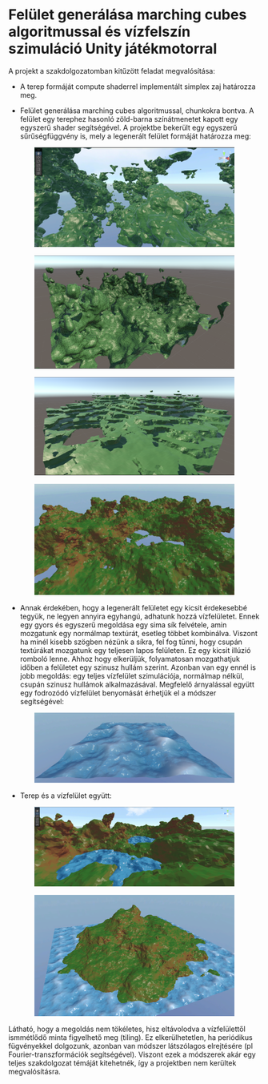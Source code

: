 # Felület generálása marching cubes algoritmussal és vízfelszín szimuláció Unity játékmotorral

A projekt a szakdolgozatomban kitűzött feladat megvalósítása:

- A terep formáját compute shaderrel implementált simplex zaj határozza meg.

- Felület generálása marching cubes algoritmussal, chunkokra bontva. A felület egy terephez hasonló zöld-barna színátmenetet kapott egy egyszerű shader segítségével. A projektbe bekerült egy egyszerű sűrűségfüggvény is, mely a legenerált felület formáját határozza meg:

<p align="center">
    <img src="/Screenshot 2023-11-29 191657-1.png" width="400">
</p>

<p align="center">
    <img src="/Screenshot 2023-09-26 001928.png" width="400">
</p>

<p align="center">
    <img src="/Screenshot 2023-09-25 021544.png" width="400">
</p>

<p align="center">
    <img src="/image.png" width="400">
</p>
 
- Annak érdekében, hogy a legenerált felületet egy kicsit érdekesebbé tegyük, ne legyen annyira egyhangú, adhatunk hozzá vízfelületet. Ennek egy gyors és egyszerű megoldása egy sima sík felvétele, amin mozgatunk egy normálmap textúrát, esetleg többet kombinálva. Viszont ha minél kisebb szögben nézünk a síkra, fel fog tűnni, hogy csupán textúrákat mozgatunk egy teljesen lapos felületen. Ez egy kicsit illúzió romboló lenne. Ahhoz hogy elkerüljük, folyamatosan mozgathatjuk időben a felületet egy szinusz hullám szerint. Azonban van egy ennél is jobb megoldás: egy teljes  vízfelület szimulációja, normálmap nélkül, csupán szinusz hullámok alkalmazásával. Megfelelő árnyalással együtt egy fodrozódó vízfelület benyomását érhetjük el a módszer segítségével:

<p align="center">
    <img src="/Screenshot 2023-12-04 234226.png" width="400">
</p>

- Terep és a vízfelület együtt:

<p align="center">
    <img src="/Screenshot 2023-11-04 220648.png" width="400">
</p>

<p align="center">
    <img src="/Screenshot 2023-12-06 004931.png" width="400">
</p>

Látható, hogy a megoldás nem tökéletes, hisz eltávolodva a vízfelülettől ismmétlődő minta figyelhető meg (tiling). Ez elkerülhetetlen, ha periódikus fügvényekkel dolgozunk, azonban van módszer látszólagos elrejtésére (pl Fourier-transzformációk segítségével). Viszont ezek a módszerek akár egy teljes szakdolgozat témáját kitehetnék, így a projektben nem kerültek megvalósításra.